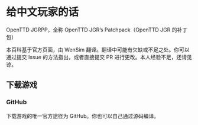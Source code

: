 # 给中文玩家的话

OpenTTD JGRPP，全称 OpenTTD JGR’s Patchpack（OpenTTD JGR 的补丁包）

本百科基于官方页面，由 WenSim 翻译。翻译中可能有欠缺或不足之处。你可以通过提交 Issue 的方法指出，或者直接提交 PR
进行更改。本人经验不足，还请见谅。

## 下载游戏

### GitHub

下载游戏的唯一官方途径为 GitHub。你也可以自己通过源码编译。
